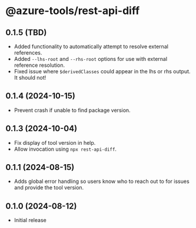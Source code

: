 # @azure-tools/rest-api-diff

## 0.1.5 (TBD)

- Added functionality to automatically attempt to resolve external references.
- Added `--lhs-root` and `--rhs-root` options for use with external reference resolution.
- Fixed issue where `$derivedClasses` could appear in the lhs or rhs output. It should not!

## 0.1.4 (2024-10-15)

- Prevent crash if unable to find package version.

## 0.1.3 (2024-10-04)

- Fix display of tool version in help.
- Allow invocation using `npx rest-api-diff`.

## 0.1.1 (2024-08-15)

- Adds global error handling so users know who to reach out to for issues and provide the tool version.

## 0.1.0 (2024-08-12)

- Initial release
